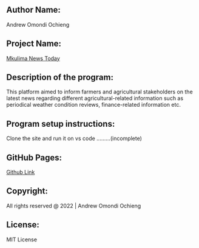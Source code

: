 ## Author Name:
Andrew Omondi Ochieng


## Project Name:
[Mkulima News Today]('')


## Description of the program:
This platform aimed to inform farmers and agricultural stakeholders on the latest news regarding different agricultural-related information such as periodical weather condition reviews, finance-related information etc.


## Program setup instructions:
Clone the site and run it on vs code .........(incomplete)


## GitHub Pages:
[Github Link]('https://github.com/AndreAndrew-Ochieng/phase-1-final-project')


## Copyright:
All rights reserved @ 2022 | Andrew Omondi Ochieng


## License:
MIT License

